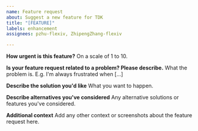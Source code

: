 ```yaml
---
name: Feature request
about: Suggest a new feature for TDK
title: "[FEATURE]"
labels: enhancement
assignees: pzhu-flexiv, ZhipengZhang-flexiv

---
```


**How urgent is this feature?**
On a scale of 1 to 10.

**Is your feature request related to a problem? Please describe.**
What the problem is. E.g. I'm always frustrated when [...]

**Describe the solution you'd like**
What you want to happen.

**Describe alternatives you've considered**
Any alternative solutions or features you've considered.

**Additional context**
Add any other context or screenshots about the feature request here.
